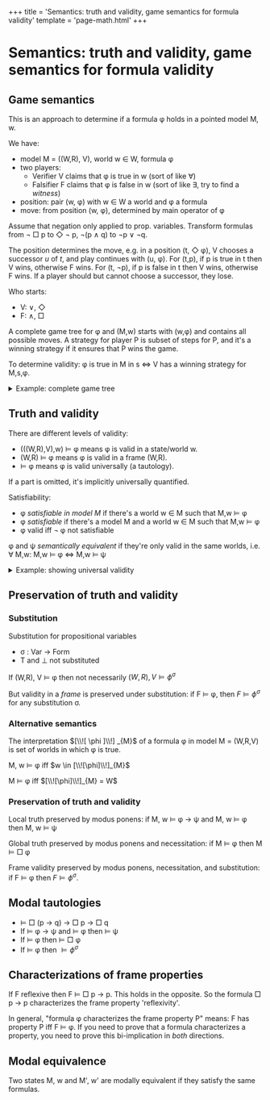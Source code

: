 +++
title = 'Semantics: truth and validity, game semantics for formula validity'
template = 'page-math.html'
+++
# Semantics: truth and validity, game semantics for formula validity
## Game semantics
This is an approach to determine if a formula φ holds in a pointed model M, w.

We have:
- model M = ((W,R), V), world w ∈ W, formula φ
- two players:
    - Verifier V claims that φ is true in w (sort of like ∀)
    - Falsifier F claims that φ is false in w (sort of like ∃, try to find a _witness_)
- position: pair (w, φ) with w ∈ W a world and φ a formula
- move: from position (w, φ), determined by main operator of φ

Assume that negation only applied to prop. variables.
Transform formulas from ¬ □ p to ◇ ¬ p, ¬(p ∧ q) to ¬p ∨ ¬q.

The position determines the move, e.g. in a position (t, ◇ φ), V chooses a successor _u_ of _t_, and play continues with (u, φ).
For (t,p), if p is true in t then V wins, otherwise F wins.
For (t, ¬p), if p is false in t then V wins, otherwise F wins.
If a player should but cannot choose a successor, they lose.

Who starts:
- V: ∨, ◇
- F: ∧, □

A complete game tree for φ and (M,w) starts with (w,φ) and contains all possible moves.
A strategy for player P is subset of steps for P, and it's a winning strategy if it ensures that P wins the game.

To determine validity: φ is true in M in s ⇔ V has a winning strategy for M,s,φ.

<details>
<summary>Example: complete game tree</summary>

Diagram:

![States](states.dot.svg)

<details>
<summary>Graphviz code</summary>

<!-- :Tangle(dot) states.dot -->
```dot
digraph states {
1 -> 2
1 -> 3
2 -> 3
3 -> 2
3 -> 4
4 -> 2
4 -> 3
}
```

</details>

Given:
- question: formula ◇ p ∨ □ ◇ p, is it valid in state 2?
- p is true in state 3.

Complete game tree:

![Game tree](tree.dot.svg)

<details>
<summary>Graphviz code</summary>

<!-- :Tangle(dot) tree.dot -->
```dot
digraph gametree {
    top [label="[V] ◇ p ∨ □ ◇ p, 2"]
    l11 [label="[V] ◇ p, 2"]
    l12 [label="[F] □ ◇ p, 2"]
    top -> l11
    top -> l12
    l21 [label="p 3"]
    l22 [label="[V] ◇ p, 3"]
    l11 -> l21
    l12 -> l22
    l31 [label="Verifier wins"]
    l32 [label="p, 2"]
    l33 [label="p, 4"]
    l21 -> l31
    l22 -> l32
    l22 -> l33
    l41 [label="Falsifier wins."]
    l42 [label="Falsifier wins."]
    l32 -> l41
    l33 -> l42
}
```

</details>
</details>

## Truth and validity
There are different levels of validity:
- (((W,R),V),w) ⊨ φ means φ is valid in a state/world w.
- (W,R) ⊨ φ means φ is valid in a frame (W,R).
- ⊨ φ means φ is valid universally (a tautology).

If a part is omitted, it's implicitly universally quantified.

Satisfiability:
- φ _satisfiable in model M_ if there's a world w ∈ M such that M,w ⊨ φ
- φ _satisfiable_ if there's a model M and a world w ∈ M such that M,w ⊨ φ
- φ valid iff ¬ φ not satisfiable

φ and ψ _semantically equivalent_ if they're only valid in the same worlds, i.e. ∀ M,w: M,w ⊨ φ ⇔ M,w ⊨ ψ

<details>
<summary>Example: showing universal validity</summary>

Show universal validity of □ (φ → ψ) → (□ φ → □ ψ)

1. let F = (W,R) be frame, V valuation on F, let x ∈ W.
2. Assume a1: F,V,x ⊨ □ (φ → ψ)
3. Assume a2: F,V,x ⊨ □ φ
4. Aim to show F,V,x ⊨ □ ψ.
5. □ is universal quantification, so take an arbitrary successor y ∈ W.
6. If Rxy, aim to show y ⊨ ψ. If not, □ ψ holds.
7. Have y ⊨ φ → ψ and y ⊨ φ.
8. From a2, have y ⊨ φ.
9. From a1, have have y ⊨ ψ.
10. Hence x ⊨ □ ψ, hence x ⊨ □ φ → □ ψ. Hence formula is valid.

</details>

## Preservation of truth and validity
### Substitution
Substitution for propositional variables
- σ : Var → Form
- T and ⊥ not substituted

If (W,R), V ⊨ φ then not necessarily $(W,R), V \models \phi^{\sigma}$

But validity in a _frame_ is preserved under substitution: if F ⊨ φ, then $F \models \phi^{\sigma}$ for any substitution σ.

### Alternative semantics
The interpretation $[\\![ \phi ]\\!] _{M}$ of a formula φ in model M = (W,R,V) is set of worlds in which φ is true.

M, w ⊨ φ iff $w \in [\\![\phi]\\!]_{M}$

M ⊨ φ iff $[\\![\phi]\\!]_{M} = W$

### Preservation of truth and validity
Local truth preserved by modus ponens: if M, w ⊨ φ → ψ and M, w ⊨ φ then M, w ⊨ ψ

Global truth preserved by modus ponens and necessitation: if M ⊨ φ then M ⊨ □ φ

Frame validity preserved by modus ponens, necessitation, and substitution: if F ⊨ φ then $F \models \phi^{\sigma}$.

## Modal tautologies
- ⊨ □ (p → q) → □ p → □ q
- If ⊨ φ → ψ and ⊨ φ then ⊨ ψ
- If ⊨ φ then ⊨ □ φ
- If ⊨ φ then $\models \phi^{\sigma}$

## Characterizations of frame properties
If F reflexive then F ⊨ □ p → p.
This holds in the opposite.
So the formula □ p → p characterizes the frame property 'reflexivity'.

In general, "formula φ characterizes the frame property P" means: F has property P iff F ⊨ φ.
If you need to prove that a formula characterizes a property, you need to prove this bi-implication in _both_ directions.

## Modal equivalence
Two states M, w and M', w' are modally equivalent if they satisfy the same formulas.
